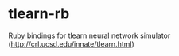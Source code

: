 tlearn-rb
=========

Ruby bindings for tlearn neural network simulator (http://crl.ucsd.edu/innate/tlearn.html)